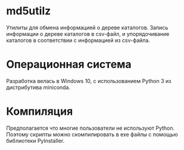 # md5utilz
Утилиты для обмена информацией о дереве каталогов. Запись информации о дереве каталогов в csv-файл, и упорядочивание каталогов в соответствии с информацией из csv-файла. 
# Операционная система
Разработка велась в Windows 10, с использованием Python 3 из дистрибутива miniconda.
# Компиляция
Предполагается что многие пользователи не используют Python. Поэтому скрипты можно скомпилировать в exe файлы с помощью библиотеки PyInstaller.
